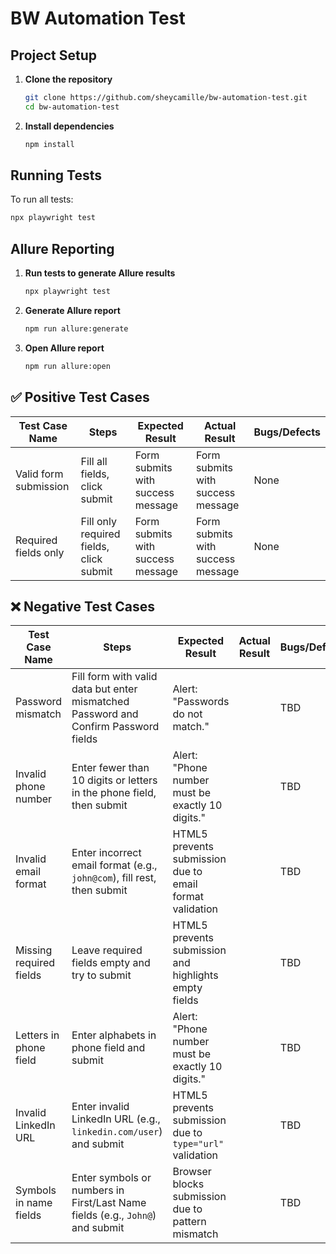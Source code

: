 # BW Automation Test

## Project Setup

1. **Clone the repository**
   ```sh
   git clone https://github.com/sheycamille/bw-automation-test.git
   cd bw-automation-test
   ```

2. **Install dependencies**
   ```sh
   npm install
   ```

## Running Tests

To run all tests:
```sh
npx playwright test
```

## Allure Reporting

1. **Run tests to generate Allure results**
   ```sh
   npx playwright test
   ```

2. **Generate Allure report**
   ```sh
   npm run allure:generate
   ```

3. **Open Allure report**
   ```sh
   npm run allure:open
   ```

## ✅ Positive Test Cases

| Test Case Name        | Steps                                      | Expected Result                          | Actual Result |Bugs/Defects |
|-----------------------|--------------------------------------------|------------------------------------------|---------------|-------------|
|Valid form submission  | Fill all fields, click submit              | Form submits with success message        | Form submits with success message         | None         |
|Required fields only   | Fill only required fields, click submit    | Form submits with success message        | Form submits with success message         | None         |


## ❌ Negative Test Cases

| Test Case Name              | Steps                                                                                   | Expected Result                                           | Actual Result | Bugs/Defects |
|----------------------------|------------------------------------------------------------------------------------------|-----------------------------------------------------------|----------------|---------------|
| Password mismatch          | Fill form with valid data but enter mismatched Password and Confirm Password fields     | Alert: "Passwords do not match."                         |           | TBD           |
| Invalid phone number       | Enter fewer than 10 digits or letters in the phone field, then submit                   | Alert: "Phone number must be exactly 10 digits."         |             | TBD           |
| Invalid email format       | Enter incorrect email format (e.g., `john@com`), fill rest, then submit                 | HTML5 prevents submission due to email format validation |             | TBD           |
| Missing required fields    | Leave required fields empty and try to submit                                           | HTML5 prevents submission and highlights empty fields     |            | TBD           |
| Letters in phone field     | Enter alphabets in phone field and submit                                               | Alert: "Phone number must be exactly 10 digits."         |             | TBD           |
| Invalid LinkedIn URL       | Enter invalid LinkedIn URL (e.g., `linkedin.com/user`) and submit                       | HTML5 prevents submission due to `type="url"` validation |            | TBD           |
| Symbols in name fields     | Enter symbols or numbers in First/Last Name fields (e.g., `John@`) and submit           | Browser blocks submission due to pattern mismatch        |           | TBD           |
